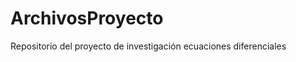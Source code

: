 ArchivosProyecto
================

Repositorio del proyecto de investigación ecuaciones diferenciales 
